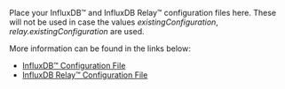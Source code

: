 Place your InfluxDB&trade; and InfluxDB Relay&trade; configuration files here. These will not be used in case the values *existingConfiguration*, *relay.existingConfiguration* are used.

More information can be found in the links below:

- [InfluxDB&trade; Configuration File](https://github.com/bitnami/bitnami-docker-influxdb#configuration-file)
- [InfluxDB Relay&trade; Configuration File](https://github.com/bitnami/bitnami-docker-influxdb-relay#configuration)
